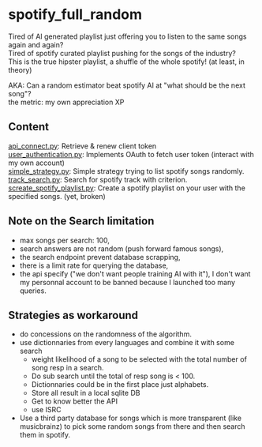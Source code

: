 # spotify_full_random

Tired of AI generated playlist just offering you to listen to the same songs
again and again?  
Tired of spotify curated playlist pushing for the songs of the industry?  
This is the true hipster playlist, a shuffle of the whole spotify! (at least, in theory)  

AKA: Can a random estimator beat spotify AI at "what should be the next song"?  
the metric: my own appreciation XP

## Content

<ins>api_connect.py</ins>: Retrieve & renew client token  
<ins>user_authentication.py</ins>: Implements OAuth to fetch user token (interact with my own account)   
<ins>simple_strategy.py</ins>: Simple strategy trying to list spotify songs randomly.  
<ins>track_search.py</ins>: Search for spotify track with criterion.    
<ins>screate_spotify_playlist.py</ins>: Create a spotify playlist on your user with the specified songs. (yet, broken)

## Note on the Search limitation

- max songs per search: 100,
- search answers are not random (push forward famous songs),
- the search endpoint prevent database scrapping,
- there is a limit rate for querying the database,
- the api specify ("we don't want people training AI with it"), 
I don't want my personnal account to be banned because I launched too many queries.

## Strategies as workaround

- do concessions on the randomness of the algorithm.
- use dictionnaries from every languages and combine it with some search
    - weight likelihood of a song to be selected with the total number of song 
    resp in a search. 
    - Do sub search until the total of resp song is < 100.
    - Dictionnaries could be in the first place just alphabets.
    - Store all result in a local sqlite DB
    - Get to know better the API
    - use ISRC
- Use a third party database for songs which is more transparent (like musicbrainz)
to pick some random songs from there and then search them in spotify.